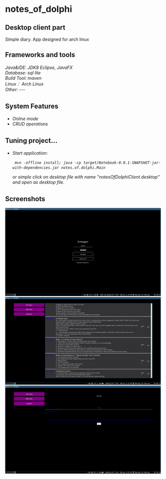 # notes_of_dolphi

<h2>Desktop client part</h2>
 Simple diary. App designed for arch linux
<h2>Frameworks and tools</h2>

<h6>
    Java&IDE: JDK8 Eclipse, JavaFX <br>
    Database: sql lite <br>
    Build Tool: maven<br>
    Linux： Arch Linux<br>
    Other: ---<br>
</h6>

<h2>System Features</h2>

<h6>
    <ul>
        <li>Online mode</li>
        <li>CRUD operations</li>
   </ul>

</h6>

<h2>Tuning project...</h2>

<h6>
    <ul>
     <li>Start application:<br>
     
     mvn -offline install; java -cp target/Notebook-0.0.1-SNAPSHOT-jar-with-dependencies.jar notes.of.dolphi.Main

or simple click on desktop file with name "notesOfDolphiClient.desktop" and open as desktop file.


   </li>   
   </ul>
</h6>

<h2>Screenshots</h2>
<kbd><img src="screenshots/3.png"></kbd>
<kbd><img src="screenshots/2.png"></kbd>
<kbd><img src="screenshots/1.png"></kbd>






